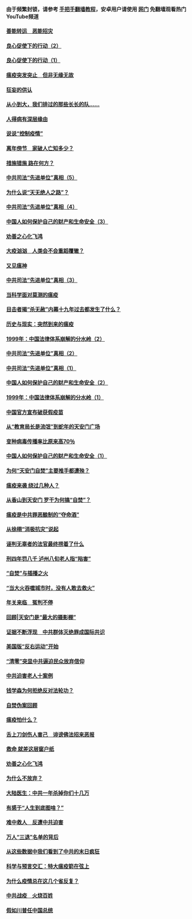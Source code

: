 #### 由于频繁封锁，请参考 [手把手翻墙教程](https://github.com/gfw-breaker/guides/wiki/)，安卓用户请使用 [网门](https://github.com/gfw-breaker/nogfw/blob/master/dl.md?t=03010200) 免翻墙观看热门YouTube频道 

#### [善能转运　恶能招灾](../pages/19/421334.md?t=03010200) 

#### [良心促使下的行动（2）](../pages/19/421361.md?t=03010200) 

#### [良心促使下的行动（1）](../pages/19/421302.md?t=03010200) 

#### [瘟疫突发突止　但非无缘无故](../pages/19/421281.md?t=03010200) 

#### [狂妄的供认](../pages/19/421199.md?t=03010200) 

#### [从小到大，我们排过的那些长长的队……](../pages/19/421243.md?t=03010200) 

#### [人得病有深层缘由](../pages/19/420864.md?t=03010200) 

#### [说说“控制疫情”](../pages/19/420831.md?t=03010200) 

#### [离年傍节　家破人亡知多少？](../pages/19/420563.md?t=03010200) 

#### [措施错施  路在何方？](../pages/19/420076.md?t=03010200) 

#### [中共司法“先进单位”真相（5）](../pages/19/419453.md?t=03010200) 

#### [为什么说“天无绝人之路”？](../pages/19/419618.md?t=03010200) 

#### [中共司法“先进单位”真相（4）](../pages/19/419452.md?t=03010200) 

#### [中国人如何保护自己的财产和生命安全（3）](../pages/19/419405.md?t=03010200) 

#### [劝善之心化飞鸿](../pages/19/418758.md?t=03010200) 

#### [大疫汹汹　人类会不会重蹈覆辙？](../pages/19/419691.md?t=03010200) 

#### [又见瘟神](../pages/19/419225.md?t=03010200) 

#### [中共司法“先进单位”真相（3）](../pages/19/419451.md?t=03010200) 

#### [当科学面对莫测的瘟疫](../pages/19/419625.md?t=03010200) 

#### [目击者揭“杀无赦”内幕十九年过去都发生了什么？](../pages/19/419617.md?t=03010200) 

#### [历史与现实：突然到来的瘟疫](../pages/19/419619.md?t=03010200) 

#### [1999年：中国法律体系崩解的分水岭（2）](../pages/19/419455.md?t=03010200) 

#### [中共司法“先进单位”真相（2）](../pages/19/419450.md?t=03010200) 

#### [中共司法“先进单位”真相（1）](../pages/19/419449.md?t=03010200) 

#### [中国人如何保护自己的财产和生命安全（2）](../pages/19/419404.md?t=03010200) 

#### [1999年：中国法律体系崩解的分水岭（1）](../pages/19/419454.md?t=03010200) 

#### [中国官方宣布破获假疫苗](../pages/19/419504.md?t=03010200) 

#### [从“教育局长是流氓”到蛇年的天安门广场](../pages/19/419470.md?t=03010200) 

#### [变种病毒传播率比原来高70％](../pages/19/419456.md?t=03010200) 

#### [中国人如何保护自己的财产和生命安全（1）](../pages/19/419403.md?t=03010200) 

#### [为何“天安门自焚”主要推手都遭殃？](../pages/19/419348.md?t=03010200) 

#### [瘟疫来袭 绕过几种人？](../pages/19/419349.md?t=03010200) 

#### [从香山到天安门 罗干为何搞“自焚”？](../pages/19/419270.md?t=03010200) 

#### [瘟疫是中共罪恶酿制的“夺命酒”](../pages/19/419223.md?t=03010200) 

#### [从徐栩“消极抗灾”说起](../pages/19/419224.md?t=03010200) 

#### [诬判无辜者的法官最终捞着了什么](../pages/19/419268.md?t=03010200) 

#### [刑四年罚八千 泸州八旬老人指“陷害”](../pages/19/419232.md?t=03010200) 

#### [“自焚”与插播之火](../pages/19/419226.md?t=03010200) 

#### [“当大火吞噬城市时，没有人敢去救火”](../pages/19/419077.md?t=03010200) 

#### [年关来临　冤判不停](../pages/19/419093.md?t=03010200) 

#### [回顾|天安门是“最大的摄影棚”](../pages/19/380866.md?t=03010200) 

#### [证据不断浮现　中共群体灭绝罪成国际共识](../pages/19/419031.md?t=03010200) 

#### [美国版“反右运动”开始](../pages/19/419030.md?t=03010200) 

#### [“清零”突显中共逼迫民众放弃信仰](../pages/19/418995.md?t=03010200) 

#### [中共迫害老人十案例](../pages/19/418831.md?t=03010200) 

#### [钱学森为何拒绝反对法轮功？](../pages/19/418905.md?t=03010200) 

#### [自焚伪案回顾](../pages/19/418799.md?t=03010200) 

#### [瘟疫怕什么？](../pages/19/418800.md?t=03010200) 

#### [舌上刀剑伤人害己　诽谤佛法招来恶报](../pages/19/418731.md?t=03010200) 

#### [救命 就差这层窗户纸](../pages/19/418706.md?t=03010200) 

#### [劝善之心化飞鸿](../pages/19/416766.md?t=03010200) 

#### [为什么不放弃？](../pages/19/418691.md?t=03010200) 

#### [大陆医生：中共一年杀掉你们十几万](../pages/19/418670.md?t=03010200) 

#### [有感于“人生到底图啥？”](../pages/19/418624.md?t=03010200) 

#### [难中救人　反遭中共迫害](../pages/19/418414.md?t=03010200) 

#### [万人“三退”名单的背后](../pages/19/418505.md?t=03010200) 

#### [从这些数据中我们看到了中共的末日疯狂](../pages/19/418420.md?t=03010200) 

#### [科学与预言交汇：特大瘟疫箭在弦上](../pages/19/418266.md?t=03010200) 

#### [为什么疫情总在这几个省反复？](../pages/19/418219.md?t=03010200) 

#### [中共战疫　火烧百姓](../pages/19/418220.md?t=03010200) 

#### [假如川普任中国总统](../pages/19/418174.md?t=03010200) 

